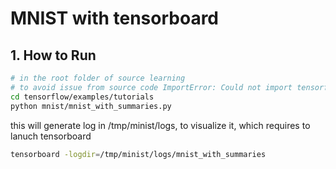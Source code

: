 # MNIST with tensorboard

## 1. How to Run
```bash
# in the root folder of source learning
# to avoid issue from source code ImportError: Could not import tensorflow. Do not import tensorflow from its source directory; change directory to outside the TensorFlow source tree, and relaunch your Python interpreter from there.
cd tensorflow/examples/tutorials
python mnist/mnist_with_summaries.py
```

this will generate log in /tmp/minist/logs, to visualize it, which requires to lanuch tensorboard
```bash
tensorboard -logdir=/tmp/minist/logs/mnist_with_summaries
```